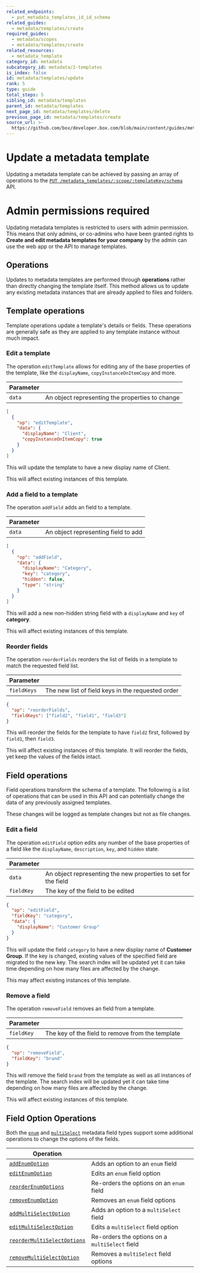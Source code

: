 ```yaml
---
related_endpoints:
  - put_metadata_templates_id_id_schema
related_guides:
  - metadata/templates/create
required_guides:
  - metadata/scopes
  - metadata/templates/create
related_resources:
  - metadata_template
category_id: metadata
subcategory_id: metadata/2-templates
is_index: false
id: metadata/templates/update
rank: 5
type: guide
total_steps: 5
sibling_id: metadata/templates
parent_id: metadata/templates
next_page_id: metadata/templates/delete
previous_page_id: metadata/templates/create
source_url: >-
  https://github.com/box/developer.box.com/blob/main/content/guides/metadata/2-templates/5-update.md
---
```

# Update a metadata template

Updating a metadata template can be achieved by passing an array of operations
to the [`PUT /metadata_templates/:scope/:templateKey/schema`][endpoint] API.

<Samples id="put_metadata_templates_id_id_schema" >

</Samples>

<Message warning>

# Admin permissions required

Updating metadata templates is restricted to users with admin permission. This
means that only admins, or co-admins who have been granted rights to **Create
and edit metadata templates for your company** by the admin can use the web
app or the API to manage templates.

</Message>

## Operations

Updates to metadata templates are performed through **operations** rather than
directly changing the template itself. This method allows us to update any
existing metadata instances that are already applied to files and folders.

## Template operations

Template operations update a template's details or fields. These operations are
generally safe as they are applied to any template instance without much impact.

### Edit a template

The operation `editTemplate` allows for editing any of the base properties of
the template, like the `displayName`, `copyInstanceOnItemCopy` and more.

| Parameter |                                                 |
|-----------|-------------------------------------------------|
| `data`    | An object representing the properties to change |

```json
[
  {
    "op": "editTemplate",
    "data": {
      "displayName": "Client",
      "copyInstanceOnItemCopy": true
    }
  }
]
```

This will update the template to have a new display name of Client.

<Message warning>

This will affect existing instances of this template.

</Message>

### Add a field to a template

The operation `addField` adds an field to a template.

| Parameter |                                     |
|-----------|-------------------------------------|
| `data`    | An object representing field to add |

```json
[
  {
    "op": "addField",
    "data": {
      "displayName": "Category",
      "key": "category",
      "hidden": false,
      "type": "string"
    }
  }
]
```

This will add a new non-hidden string field with a `displayName` and `key` of
**category**.

<Message warning>

This will affect existing instances of this template.

</Message>

### Reorder fields

The operation `reorderFields` reorders the list of fields in a template to match
the requested field list.

| Parameter   |                                                   |
|-------------|---------------------------------------------------|
| `fieldKeys` | The new list of field keys in the requested order |

```json
{
  "op": "reorderFields",
  "fieldKeys": ["field2", "field1", "field3"]
}
```

This will reorder the fields for the template to have `field2` first, followed
by `field1`, then `field3`.

<Message warning>

This will affect existing instances of this template. It will reorder the
fields, yet keep the values of the fields intact.

</Message>

## Field operations

Field operations transform the schema of a template. The following is a list of
operations that can be used in this API and can potentially change the data of
any previously assigned templates.

These changes will be logged as template changes but not as file changes.

### Edit a field

The operation `editField` option edits any number of the base properties of a
field like the `displayName`, `description`, `key`, and `hidden` state.

<!-- markdownlint-disable line-length -->

| Parameter  |                                                                |
|------------|----------------------------------------------------------------|
| `data`     | An object representing the new properties to set for the field |
| `fieldKey` | The key of the field to be edited                              |

<!-- markdownlint-enable line-length -->

```json
{
  "op": "editField",
  "fieldKey": "category",
  "data": {
    "displayName": "Customer Group"
  }
}
```

This will update the field `category` to have a new display name of
**Customer Group**. If the key is changed, existing values of the specified
field are migrated to the new key. The search index will be updated yet it can
take time depending on how many files are affected by the change.

<Message warning>

This may affect existing instances of this template.

</Message>

### Remove a field

The operation `removeField` removes an field from a template.

<!-- markdownlint-disable line-length -->

| Parameter  |                                                  |
|------------|--------------------------------------------------|
| `fieldKey` | The key of the field to remove from the template |

<!-- markdownlint-enable line-length -->

```json
{
  "op": "removeField",
  "fieldKey": "brand"
}
```

This will remove the field `brand` from the template as well as all instances of
the template. The search index will be updated yet it can take time depending on
how many files are affected by the change.

<Message warning>

This will affect existing instances of this template.

</Message>

## Field Option Operations

Both the [`enum`](g://metadata/fields/enum) and
[`multiSelect`](g://metadata/fields/multi-select) metadata field types support
some additional operations to change the options of the fields.

<!-- markdownlint-disable line-length -->

| Operation                                                                       |                                                 |
|---------------------------------------------------------------------------------|-------------------------------------------------|
| [`addEnumOption`](g://metadata/fields/enum#add-an-option)                       | Adds an option to an `enum` field               |
| [`editEnumOption`](g://metadata/fields/enum#edit-an-option)                     | Edits an `enum` field option                    |
| [`reorderEnumOptions`](g://metadata/fields/enum#reorder-options)                | Re-orders the options on an `enum` field        |
| [`removeEnumOption`](g://metadata/fields/enum#remove-an-option)                 | Removes an `enum` field options                 |
| [`addMultiSelectOption`](g://metadata/fields/multi-select#add-an-option)        | Adds an option to a `multiSelect` field        |
| [`editMultiSelectOption`](g://metadata/fields/multi-select#edit-an-option)      | Edits a `multiSelect` field option             |
| [`reorderMultiSelectOptions`](g://metadata/fields/multi-select#reorder-options) | Re-orders the options on a `multiSelect` field |
| [`removeMultiSelectOption`](g://metadata/fields/multi-select#remove-an-option)  | Removes a `multiSelect` field options          |

<!-- markdownlint-enable line-length -->

[endpoint]: e://put_metadata_templates_id_id_schema